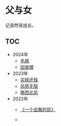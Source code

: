 # 父与女

记录然哥成长。



## TOC

* 2024年
  * [毛病](./2024/2024.md#2024-04-27-毛病)
  * [回旋镖](https://github.com/sophister/father-and-daughter/blob/master/2024/2024.md#2024-01-03-%E5%9B%9E%E6%97%8B%E9%95%96)
* 2023年
  * [买椟还珠](https://github.com/sophister/father-and-daughter/blob/master/2023/2023.md#2023-06-11-%E4%B9%B0%E6%A4%9F%E8%BF%98%E7%8F%A0)
  * [风雨无阻](https://github.com/sophister/father-and-daughter/blob/master/2023/2023.md#2023-04-22-%E9%A3%8E%E9%9B%A8%E6%97%A0%E9%98%BB)
  * [喝西北风](https://github.com/sophister/father-and-daughter/blob/master/2023/2023.md#2023-01-03-%E5%96%9D%E8%A5%BF%E5%8C%97%E9%A3%8E)
* 2022年
  * [《一个会飘的屁》](./2022/2022.md#2022-12-03)

  * 
